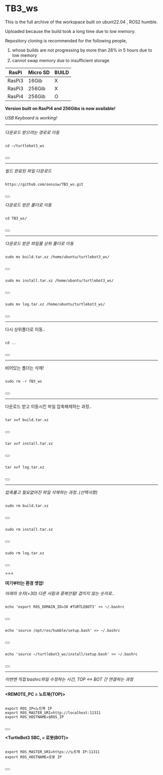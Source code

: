 # TB3_ws
This is the full archive of the workspace built on ubunt22.04 , ROS2 humble.   

Uploaded because the build took a long time due to low memory.  

Repository cloning is recommended for the following people,  

1. whose builds are not progressing by more than 28% in 5 hours due to low memory
2. cannot swap memory due to insufficient storage

| RasPi                | Micro SD                 | BUILD     |  
|----------------------|----------------------|----------------------|
| RasPi3                  | 16Gib                   | X      | 
| RasPi3                  | 256Gib                   | X       | 
| RasPi4                  | 256Gib                   | O       |

**Version built on RasPi4 and 256Gibs is now available!**

*USB Keyboard is working!*

---
*다운로드 받으려는 경로로 이동*
<pre>
<code id="code-block">
cd ~/turtlebot3_ws
</code>
</pre>
<button onclick="copyToClipboard()"></button>

---
*빌드 완료된 파일 다운로드*
<pre>
<code id="code-block">
https://github.com/oosuiw/TB3_ws.git
</code>
</pre>
<button onclick="copyToClipboard()"></button>

*다운로드 받은 폴더로 이동*
<pre>
<code id="code-block">
cd TB3_ws/
</code>
</pre>
<button onclick="copyToClipboard()"></button>

---

*다운로드 받은 파일를 상위 폴더로 이동*
<pre>
<code id="code-block">
sudo mv build.tar.xz /home/ubuntu/turtlebot3_ws/
</code>
</pre>
<button onclick="copyToClipboard()"></button>

<pre>
<code id="code-block">
sudo mv install.tar.xz /home/ubuntu/turtlebot3_ws/
</code>
</pre>
<button onclick="copyToClipboard()"></button>

<pre>
<code id="code-block">
sudo mv log.tar.xz /home/ubuntu/turtlebot3_ws/
</code>
</pre>
<button onclick="copyToClipboard()"></button>

---

다시 상위폴더로 이동..

<pre>
<code id="code-block">
cd ..
</code>
</pre>
<button onclick="copyToClipboard()"></button>

---

비어있는 폴더는 삭제!
  
<pre>
<code id="code-block">
sudo rm -r TB3_ws
</code>
</pre>
<button onclick="copyToClipboard()"></button>

---

다운로드 받고 이동시킨 파일 압축해제하는 과정..

<pre>
<code id="code-block">
tar xvf build.tar.xz
</code>
</pre>
<button onclick="copyToClipboard()"></button>

<pre>
<code id="code-block">
tar xvf install.tar.xz
</code>
</pre>
<button onclick="copyToClipboard()"></button>

<pre>
<code id="code-block">
tar xvf log.tar.xz
</code>
</pre>
<button onclick="copyToClipboard()"></button>
  

---

*압축풀고 필요없어진 파일 삭제하는 과정..(선택사항)*

<pre>
<code id="code-block">
sudo rm build.tar.xz 
</code>
</pre>
<button onclick="copyToClipboard()"></button>

<pre>
<code id="code-block">
sudo rm install.tar.xz 
</code>
</pre>
<button onclick="copyToClipboard()"></button>

<pre>
<code id="code-block">
sudo rm log.tar.xz 
</code>
</pre>
<button onclick="copyToClipboard()"></button>


===

**여기부터는 환경 셋업!**

*아래의 숫자(=30) 다른 사람과 중복안됨! 겹치지 않는 숫자로..*
<pre>
<code id="code-block">
echo 'export ROS_DOMAIN_ID=30 #TURTLEBOT3' >> ~/.bashrc 
</code>
</pre>
<button onclick="copyToClipboard()"></button>


<pre>
<code id="code-block">
echo 'source /opt/ros/humble/setup.bash' >> ~/.bashrc
</code>
</pre>
<button onclick="copyToClipboard()"></button>


<pre>
<code id="code-block">
echo 'source ~/turtlebot3_ws/install/setup.bash' >> ~/.bashrc
</code>
</pre>
<button onclick="copyToClipboard()"></button>

---

*이번엔 직접 bashrc파일 수정하는 시간, TOP <-> BOT 간 연결하는 과정*

---

**<REMOTE_PC = 노트북(TOP)>**

<pre>
<code id="code-block">
export ROS_IP=노트북 IP
export ROS_MASTER_URI=http://localhost:11311
export ROS_HOSTNAME=$ROS_IP
</code>
</pre>
<button onclick="copyToClipboard()"></button>

**<TurtleBot3 SBC, = 로봇(BOT)>**
<pre>
<code id="code-block">
export ROS_MASTER_URI=https://노트북 IP:11311
export ROS_HOSTNAME=로봇 IP
</code>
</pre>
<button onclick="copyToClipboard()"></button>


